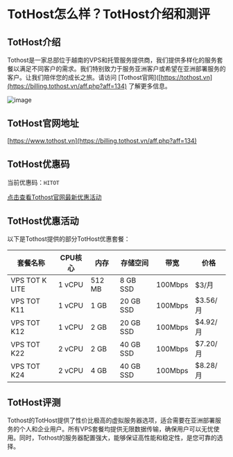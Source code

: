 # TotHost怎么样？TotHost介绍和测评

## TotHost介绍
Tothost是一家总部位于越南的VPS和托管服务提供商，我们提供多样化的服务套餐以满足不同客户的需求。我们特别致力于服务亚洲客户或希望在亚洲部署服务的客户。让我们陪伴您的成长之旅。请访问 [Tothost官网]([https://tothost.vn](https://billing.tothost.vn/aff.php?aff=134) 了解更多信息。

![image](https://github.com/halevrasgd/TotHost/assets/169423095/818b2e8d-c4ef-42ae-82d2-03272dddc60e)

## TotHost官网地址
[https://www.tothost.vn](https://billing.tothost.vn/aff.php?aff=134)

## TotHost优惠码
当前优惠码：`HITOT`

[点击查看Tothost官网最新优惠活动](https://billing.tothost.vn/aff.php?aff=134)

## TotHost优惠活动
以下是Tothost提供的部分TotHost优惠套餐：

| 套餐名称       | CPU核心 | 内存   | 存储空间 | 带宽         | 价格         |
|--------------|---------|-------|---------|-------------|--------------|
| VPS TOT K LITE | 1 vCPU  | 512 MB | 8 GB SSD | 100Mbps     | $3/月        |
| VPS TOT K11    | 1 vCPU  | 1 GB   | 20 GB SSD| 100Mbps     | $3.56/月     |
| VPS TOT K12    | 1 vCPU  | 2 GB   | 20 GB SSD| 100Mbps     | $4.92/月     |
| VPS TOT K22    | 2 vCPU  | 2 GB   | 40 GB SSD| 100Mbps     | $7.20/月     |
| VPS TOT K24    | 2 vCPU  | 4 GB   | 40 GB SSD| 100Mbps     | $8.28/月     |

## TotHost评测
Tothost的TotHost提供了性价比极高的虚拟服务器选项，适合需要在亚洲部署服务的个人和企业用户。所有VPS套餐均提供无限数据传输，确保用户可以无忧使用。同时，Tothost的服务器配置强大，能够保证高性能和稳定性，是您可靠的选择。
